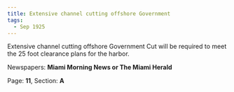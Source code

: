 ```yaml
---  
title: Extensive channel cutting offshore Government  
tags:  
  - Sep 1925  
---  
```

  
Extensive channel cutting offshore Government Cut will be required to meet the 25 foot clearance plans for the harbor.  
  
Newspapers: **Miami Morning News or The Miami Herald**  
  
Page: **11**, Section: **A** 
